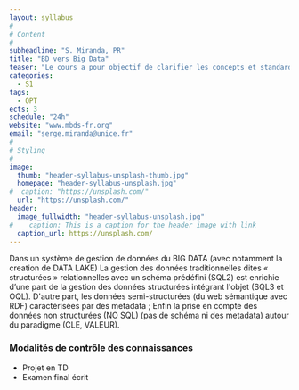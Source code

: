 ```yaml
---
layout: syllabus
#
# Content
#
subheadline: "S. Miranda, PR"
title: "BD vers Big Data"
teaser: "Le cours a pour objectif de clarifier les concepts et standards qui sous-tendent les types de données (structurées, semi-structurées, non structurées) avec un approfondissement des standards SQL3 et OQL (autour du 3ième Manifeste de Chris DATA) avec des TD Pratiques autour d’Oracle."
categories:
  - S1
tags:
  - OPT
ects: 3
schedule: "24h"
website: "www.mbds-fr.org"
email: "serge.miranda@unice.fr"
#
# Styling
#
image:
  thumb: "header-syllabus-unsplash-thumb.jpg"
  homepage: "header-syllabus-unsplash.jpg"
#  caption: "https://unsplash.com/"
  url: "https://unsplash.com/"
header:
  image_fullwidth: "header-syllabus-unsplash.jpg"
#    caption: This is a caption for the header image with link
  caption_url: https://unsplash.com/  
---
```



Dans un système de gestion de données du BIG DATA (avec notamment la creation de DATA LAKE) La gestion des données traditionnelles dites « structurées » relationnelles avec un schéma prédéfini (SQL2) est enrichie d’une part de la gestion des données structurées intégrant l'objet (SQL3 et OQL).
D'autre part, les données semi-structurées (du web sémantique avec RDF) caractérisées par des metadata ; Enfin la prise en compte des données non structurées (NO SQL) (pas de schéma ni des metadata) autour du paradigme (CLE, VALEUR).


### Modalités de contrôle des connaissances ###

- Projet en TD 
- Examen final écrit 


